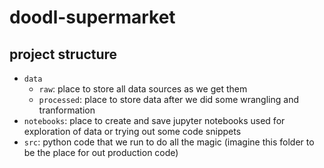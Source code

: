 # doodl-supermarket

## project structure
- `data`
    - `raw`: place to store all data sources as we get them
    - `processed`: place to store data after we did some wrangling and tranformation
- `notebooks`: place to create and save jupyter notebooks used for exploration of data or trying out some code snippets
- `src`: python code that we run to do all the magic (imagine this folder to be the place for out production code)
